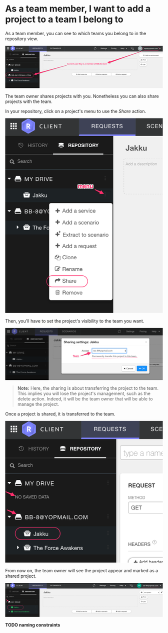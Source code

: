 # As a team member, I want to add a project to a team I belong to

As a team member, you can see to which teams you belong to in the repository view.

![TM Repository](images/TM_repository.png "Team member repository")

The team owner shares projects with you. Nonetheless you can also share projects with the team.

In your repository, click on a project's menu to use the *Share* action.

![TM Share a project](images/TM_share_project.png "Share a project as team member")

Then, you'll have to set the project's visibility to the team you want.

![TM Set project visibility](images/TM_project_visibility.png "Set project visibility as team member")

> __Note:__ Here, the sharing is about transferring the project to the team. 
This implies you will lose the project's management, such as the delete action. 
Indeed, it will be the team owner that will be able to manage the project.  

Once a project is shared, it is transferred to the team.

![TM Transferred project](images/TM_transferred_project.png "Transferred project from Team Member")

From now on, the team owner will see the project appear and marked as a shared project.

![TO Transferred project](images/TO_transferred_project.png "Transferred project for Team Owner")

**TODO naming constraints**
